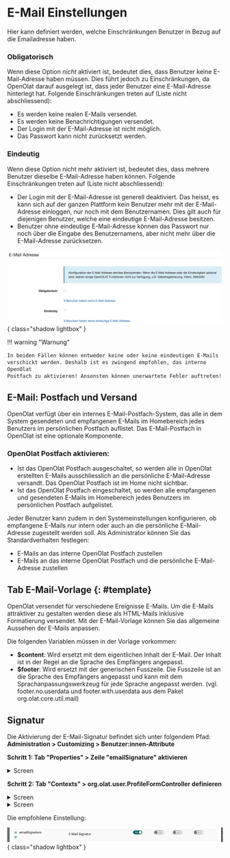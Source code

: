 # E-Mail Einstellungen

Hier kann definiert werden, welche Einschränkungen Benutzer in Bezug auf die
Emailadresse haben.

### Obligatorisch

Wenn diese Option _nicht_ aktiviert ist, bedeutet dies, dass Benutzer keine
E-Mail-Adresse haben müssen. Dies führt jedoch zu Einschränkungen, da OpenOlat
darauf ausgelegt ist, dass jeder Benutzer eine E-Mail-Adresse hinterlegt hat.
Folgende Einschränkungen treten auf (Liste nicht abschliessend):

  * Es werden keine realen E-Mails versendet.
  * Es werden keine Benachrichtigungen versendet.
  * Der Login mit der E-Mail-Adresse ist nicht möglich.
  * Das Passwort kann nicht zurücksetzt werden.

### Eindeutig

Wenn diese Option nicht mehr aktiviert ist, bedeutet dies, dass mehrere
Benutzer dieselbe E-Mail-Adresse haben können. Folgende Einschränkungen treten
auf (Liste nicht abschliessend):

  * Der Login mit der E-Mail-Adresse ist generell deaktiviert. Das heisst, es kann sich auf der ganzen Plattform kein Benutzer mehr mit der E-Mail-Adresse einloggen, nur noch mit dem Benutzernamen. Dies gilt auch für diejenigen Benutzer, welche eine eindeutige E-Mail-Adresse besitzen. 
  * Benutzer ohne eindeutige E-Mail-Adresse können das Passwort nur noch über die Eingabe des Benutzernamens, aber nicht mehr über die E-Mail-Adresse zurücksetzen.

![](assets/Email_DE.png){ class="shadow lightbox" }

!!! warning "Warnung"

	In beiden Fällen können entweder keine oder keine eindeutigen E-Mails
	verschickt werden. Deshalb ist es zwingend empfohlen, das interne OpenOlat
	Postfach zu aktivieren! Ansonsten können unerwartete Fehler auftreten!

## E-Mail: Postfach und Versand

OpenOlat verfügt über ein internes E-Mail-Postfach-System, das alle in dem
System gesendeten und empfangenen E-Mails im Homebereich jedes Benutzers im
persönlichen Postfach auflistet. Das E-Mail-Postfach in OpenOlat ist eine
optionale Komponente.

### OpenOlat Postfach aktivieren:

  * Ist das OpenOlat Postfach ausgeschaltet, so werden alle in OpenOlat erstellten E-Mails ausschliesslich an die persönliche E-Mail-Adresse versandt. Das OpenOlat Postfach ist im Home nicht sichtbar.
  * Ist das OpenOlat Postfach eingeschaltet, so werden alle empfangenen und gesendeten E-Mails im Homebereich jedes Benutzers im persönlichen Postfach aufgelistet.

Jeder Benutzer kann zudem in den Systemeinstellungen konfigurieren, ob
empfangene E-Mails nur intern oder auch an die persönliche E-Mail-Adresse
zugestellt werden soll. Als Administrator können Sie das Standardverhalten
festlegen:

  * E-Mails an das interne OpenOlat Postfach zustellen
  * E-Mails an das interne OpenOlat Postfach und die persönliche E-Mail-Adresse zustellen  
  

##  Tab E-Mail-Vorlage {: #template}

OpenOlat versendet für verschiedene Ereignisse E-Mails. Um die E-Mails
attraktiver zu gestalten werden diese als HTML-Mails inklusive Formatierung
versendet. Mit der E-Mail-Vorlage können Sie das allgemeine Aussehen der
E-Mails anpassen.

Die folgenden Variablen müssen in der Vorlage vorkommen:

  *  **$content**: Wird ersetzt mit dem eigentlichen Inhalt der E-Mail. Der Inhalt ist in der Regel an die Sprache des Empfängers angepasst.
  *  **$footer**: Wird ersetzt mit der generischen Fusszeile. Die Fusszeile ist an die Sprache des Empfängers angepasst und kann mit dem Sprachanpassungswerkzeug für jede Sprache angepasst werden. (vgl. footer.no.userdata und footer.with.userdata aus dem Paket org.olat.core.util.mail)


## Signatur

Die Aktivierung der E-Mail-Signatur befindet sich unter folgendem Pfad:<br>
**Administration > Customizing > Benutzer:innen-Attribute**

**Schritt 1: Tab "Properties" > Zeile "emailSignature" aktivieren**

<details>
    <summary>Screen</summary>
	<img src="../assets/e-mail_settings_activate1_v1_de.png" />
</details>

**Schritt 2: Tab "Contexts" > org.olat.user.ProfileFormController definieren**

<details>
    <summary>Screen</summary>
	<img src="../assets/e-mail_settings_activate2_v1_de.png" />
</details>

<details>
    <summary>Screen</summary>
	<img src="../assets/e-mail_settings_activate3_v1_de.png" />
</details>

Die empfohlene Einstellung:

![e-mail_settings_activate4_v1_de.png](assets/e-mail_settings_activate4_v1_de.png){ class="shadow lightbox" }
